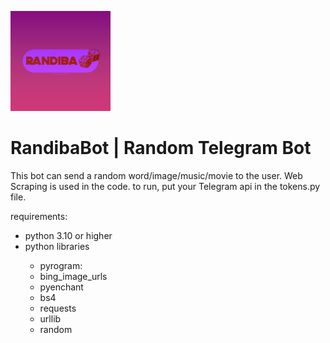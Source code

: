 ![icon](files/randibaicon_160px.png)

<h1>RandibaBot | Random Telegram Bot</h1>

This bot can send a random word/image/music/movie to the user.
Web Scraping is used in the code.
to run, put your Telegram api in the tokens.py file.

requirements:
<ul>
  <li>python 3.10 or higher</li>
  <li>python libraries</li>
  <ul>
    <li>pyrogram: </li>
    <li>bing_image_urls</li>
    <li>pyenchant</li>
    <li>bs4</li>
    <li>requests</li>
    <li>urllib</li>
    <li>random</li>
  </ul>
</ul>
